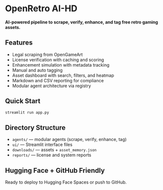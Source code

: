 # OpenRetro AI-HD

**AI-powered pipeline to scrape, verify, enhance, and tag free retro gaming assets.**

## Features

- Legal scraping from OpenGameArt
- License verification with caching and scoring
- Enhancement simulation with metadata tracking
- Manual and auto tagging
- Asset dashboard with search, filters, and heatmap
- Markdown and CSV reporting for compliance
- Modular agent architecture via registry

## Quick Start

```bash
streamlit run app.py
```

## Directory Structure

- `agents/` — modular agents (scrape, verify, enhance, tag)
- `ui/` — Streamlit interface files
- `downloads/` — assets + `asset_memory.json`
- `reports/` — license and system reports

## Hugging Face + GitHub Friendly
Ready to deploy to Hugging Face Spaces or push to GitHub.

